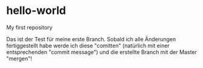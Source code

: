 # hello-world
My first repository

Das ist der Test für meine erste Branch. Sobald ich alle Änderungen fertiggestellt habe werde ich diese "comitten" (natürlich mit einer entsprechenden "commit message") und die erstellte Branch mit der Master "mergen"!
